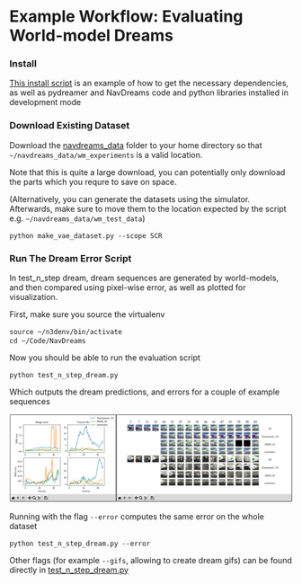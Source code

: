# Example Workflow: Evaluating World-model Dreams

### Install

[This install script](../install_dependencies.sh) is an example of how to get the necessary dependencies,
as well as pydreamer and NavDreams code and python libraries installed in development mode

### Download Existing Dataset
Download the [navdreams_data](https://drive.google.com/drive/folders/17_o7jPLKKlRbgySIOxn6-Z1kUHcOgld5?usp=sharing)
folder to your home directory so that `~/navdreams_data/wm_experiments` is a valid location.

Note that this is quite a large download, you can potentially only download the parts which you requre to save on space.

(Alternatively, you can generate the datasets using the simulator.
Afterwards, make sure to move them to the location expected by the script e.g. `~/navdreams_data/wm_test_data`)
```
python make_vae_dataset.py --scope SCR
```

### Run The Dream Error Script

In test_n_step dream, dream sequences are generated by world-models, and then compared using pixel-wise error,
as well as plotted for visualization.

First, make sure you source the virtualenv
```
source ~/n3denv/bin/activate
cd ~/Code/NavDreams
```

Now you should be able to run the evaluation script
```
python test_n_step_dream.py
```

Which outputs the dream predictions, and errors for a couple of example sequences

![dream](../media/example_dream_error.png)

Running with the flag `--error` computes the same error on the whole dataset

```
python test_n_step_dream.py --error
```

Other flags (for example `--gifs`, allowing to create dream gifs) can be found directly in [test_n_step_dream.py](../test_n_step_dream.py)
